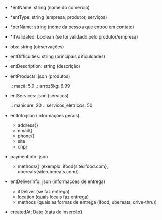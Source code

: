 

- *entName: string (nome do comércio)
- *entType: string (empresa, produtor, serviços) 
- *perName: string (nome da pessoa que entrou em contato)
- *ifValidated: boolean (se foi validado pelo produtor/empresa)
- obs: string (observações)
- entDifficulties: string (principais dificuldades)
- entDescription: string (descrição)
  
- entProducts: json (produtos)

    .: maçã: 5.0
    .: arroz5kg: 6.99 

- entServices: json (serviços)

    .: manicure: 20
    .: servicos_eletricos: 50

- entInfo:json (informações gerais)

    - address{}
    - email{}
    - phone{}
    - site
    - cnpj

- paymentInfo: json

    - methods{} (exemplo: ifood{site:ifood.com}, ubereats{site:ubereats.com})
  
- entDeliverInfo: json (informações de entrega)

    - ifDeliver (se faz entrega)
    - location (quais locais faz entrega)
    - methods (quais as formas de entrega (ifood, ubereats, drive-thru))

- createdAt: Date (data de inserção)